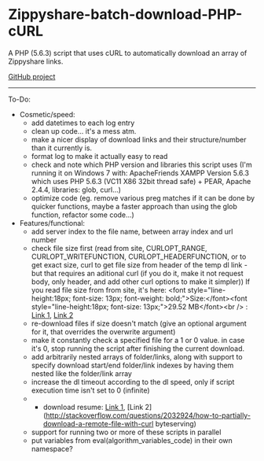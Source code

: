 # Zippyshare-batch-download-PHP-cURL
A PHP (5.6.3) script that uses cURL to automatically download an array of Zippyshare links.

[GitHub project](https://github.com/Quirinus/Zippyshare-batch-download-PHP-cURL)
_____________________________________________________________________
To-Do:
- Cosmetic/speed:
  - add datetimes to each log entry
  - clean up code... it's a mess atm.
  - make a nicer display of download links and their structure/number than it currently is.
  - format log to make it actually easy to read
  - check and note which PHP version and libraries this script uses (I'm running it on Windows 7 with: ApacheFriends XAMPP Version 5.6.3 which uses PHP 5.6.3 (VC11 X86 32bit thread safe) + PEAR, Apache 2.4.4, libraries: glob, curl...)
  - optimize code (eg. remove various preg matches if it can be done by quicker functions, maybe a faster approach than using the glob function, refactor some code...)
- Features/functional:
  - add server index to the file name, between array index and url number
  - check file size first (read from site, CURLOPT_RANGE, CURLOPT_WRITEFUNCTION, CURLOPT_HEADERFUNCTION, or to get exact size, curl to get file size from header of the temp dl link - but that requires an aditional curl (if you do it, make it not request body, only header, and add other curl options to make it simpler)) If you read file size from from site, it's here: &lt;font style=&quot;line-height:18px; font-size: 13px; font-weight: bold;&quot;&gt;Size:&lt;/font&gt;&lt;font style=&quot;line-height:18px; font-size: 13px;&quot;&gt;29.52 MB&lt;/font&gt;&lt;br /&gt; : [Link 1](http://curl.haxx.se/libcurl/php/examples/callbacks.html), [Link 2](http://stackoverflow.com/questions/10991443/curl-get-remote-file-and-force-download-at-same-time)
  - re-download files if size doesn't match (give an optional argument for it, that overrides the overwrite argument)
  - make it constantly check a specified file for a 1 or 0 value. in case it's 0, stop running the script after finishing the current download.
  - add arbitrarily nested arrays of folder/links, along with support to specify download start/end folder/link indexes by having them nested like the folder/link array
  - increase the dl timeout according to the dl speed, only if script execution time isn't set to 0 (infinite)
  - - download resume: [Link 1](http://www.ankur.com/blog/106/php/resume-http-downloads-php-curl-fsockopen/), [Link 2](http://stackoverflow.com/questions/2032924/how-to-partially-download-a-remote-file-with-curl byteserving)
  - support for running two or more of these scripts in parallel
  - put variables from eval(algorithm_variables_code) in their own namespace?